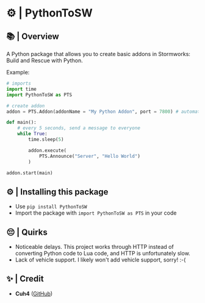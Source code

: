 # ⚙️ | PythonToSW

## 📚 | Overview
A Python package that allows you to create basic addons in Stormworks: Build and Rescue with Python.

Example:

```python
# imports
import time
import PythonToSW as PTS

# create addon
addon = PTS.Addon(addonName = "My Python Addon", port = 7800) # automatically creates an sw addon and places it in your game's addon directory

def main():
    # every 5 seconds, send a message to everyone
    while True:
        time.sleep(5)

        addon.execute(
            PTS.Announce("Server", "Hello World")
        )

addon.start(main)
```

## ⚙️ | Installing this package
- Use `pip install PythonToSW`
- Import the package with `import PythonToSW as PTS` in your code

## 😔 | Quirks
- Noticeable delays. This project works through HTTP instead of converting Python code to Lua code, and HTTP is unfortunately slow.
- Lack of vehicle support. I likely won't add vehicle support, sorry! :-(

## ✨ | Credit
- **Cuh4** ([GitHub](https://github.com/Cuh4)) 